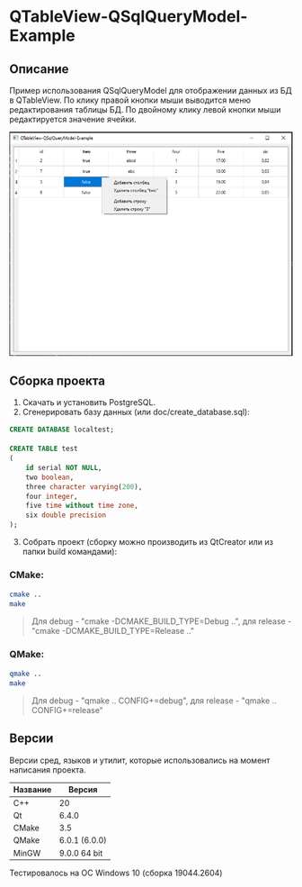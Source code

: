 # QTableView-QSqlQueryModel-Example

## Описание

Пример использования QSqlQueryModel для отображении данных из БД в QTableView. 
По клику правой кнопки мыши выводится меню редактирования таблицы БД.
По двойному клику левой кнопки мыши редактируется значение ячейки.

![alt text](doc/QTableView-QSqlQueryModel-Example.png)

## Сборка проекта

1. Скачать и установить PostgreSQL.
2. Сгенерировать базу данных (или doc/create_database.sql):

``` sql
CREATE DATABASE localtest;

CREATE TABLE test
(
    id serial NOT NULL,
    two boolean,
    three character varying(200),
    four integer,
    five time without time zone,
    six double precision
);
```

3. Собрать проект (cборку можно производить из QtCreator или из папки build командами):

### CMake:

```bash
cmake ..
make
```
> Для debug - "cmake -DCMAKE_BUILD_TYPE=Debug ..", для release - "cmake -DCMAKE_BUILD_TYPE=Release .."

### QMake:

```bash
qmake ..
make
```
> Для debug - "qmake .. CONFIG+=debug", для release - "qmake .. CONFIG+=release"

## Версии

Версии сред, языков и утилит, которые использовались на момент написания проекта.

| Название   | Версия               |
| -----------|----------------------|
| C++        | 20                   |
| Qt         | 6.4.0                |
| CMake      | 3.5                  |
| QMake      | 6.0.1 (6.0.0)        |
| MinGW      | 9.0.0 64 bit         |

Тестировалось на ОС Windows 10 (сборка 19044.2604)

